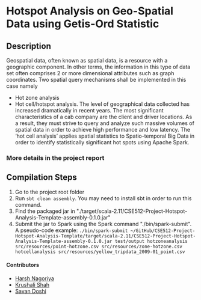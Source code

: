 
#  Hotspot Analysis on Geo-Spatial Data using Getis-Ord Statistic

## Description

Geospatial data, often known as spatial data, is a resource with a geographic component. In other terms, the information in this type of data set often comprises 2 or more dimensional attributes such as graph coordinates. Two spatial query mechanisms shall be implemented in this case namely
- Hot zone analysis
- Hot cell/hotspot analysis.
The level of geographical data collected has increased dramatically in recent years. The most significant characteristics of a cab company are the client and driver locations. As a result, they must strive to query and analyze such massive volumes of spatial data in order to achieve high performance and low latency. The ‘hot cell analysis’ applies spatial statistics to Spatio-temporal Big Data in order to identify statistically significant hot spots using Apache Spark.

### More details in the project report

## Compilation Steps

1. Go to the project root folder
2. Run ```sbt clean assembly```. You may need to install sbt in order to run this command.
3. Find the packaged jar in "./target/scala-2.11/CSE512-Project-Hotspot-Analysis-Template-assembly-0.1.0.jar"
4. Submit the jar to Spark using the Spark command "./bin/spark-submit". A pseudo-code example: ```./bin/spark-submit ~/GitHub/CSE512-Project-Hotspot-Analysis-Template/target/scala-2.11/CSE512-Project-Hotspot-Analysis-Template-assembly-0.1.0.jar test/output hotzoneanalysis src/resources/point-hotzone.csv src/resources/zone-hotzone.csv hotcellanalysis src/resources/yellow_tripdata_2009-01_point.csv```

#### Contributors

- [Harsh Nagoriya](https://www.linkedin.com/in/harshnagoriya/)
- [Krushali Shah](https://www.linkedin.com/in/krushali-shah/)
- [Savan Doshi](https://www.linkedin.com/in/savand/)

